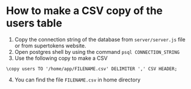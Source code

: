 # How to make a CSV copy of the users table

1. Copy the connection string of the database from `server/server.js` file or from supertokens website.
2. Open postgres shell by using the command `psql CONNECTION_STRING`
3. Use the following copy to make a CSV

`\copy users TO '/home/app/FILENAME.csv' DELIMITER ',' CSV HEADER;`

4. You can find the file `FILENAME.csv` in home directory


